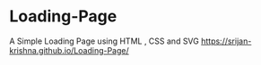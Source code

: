 # Loading-Page
A Simple Loading Page using HTML , CSS and SVG
https://srijan-krishna.github.io/Loading-Page/
